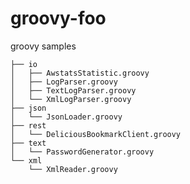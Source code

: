 groovy-foo
==========

groovy samples

	├── io
	│   ├── AwstatsStatistic.groovy
	│   ├── LogParser.groovy
	│   ├── TextLogParser.groovy
	│   └── XmlLogParser.groovy
	├── json
	│   └── JsonLoader.groovy
	├── rest
	│   └── DeliciousBookmarkClient.groovy
	├── text
	│   └── PasswordGenerator.groovy
	└── xml
	    └── XmlReader.groovy
